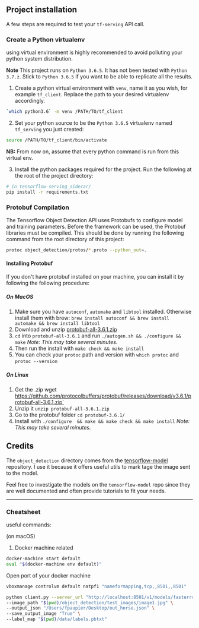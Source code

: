 ## Project installation

A few steps are required to test your `tf-serving` API call.

### Create a Python virtualenv

using virtual environment is highly recommended to avoid polluting your python system distribution.

**Note** This project runs on `Python 3.6.5`. It has not been tested with `Python 3.7.z`.
Stick to `Python 3.6.5` if you want to be able to replicate all the results.

1. Create a python virtual environment with `venv`, name it as you wish, for example `tf_client`. 
Replace the path to your desired virtualenv accordingly.
```bash
`which python3.6` -m venv /PATH/TO/tf_client
```

2. Set your python source to be the `Python 3.6.5` virtualenv named `tf_serving` you just created:
```bash
source /PATH/TO/tf_client/bin/activate
```
**NB:** From now on, assume that every python command is run from this virtual env. 

3. Install the python packages required for the project. Run the following at the root of the project directory:
```bash
# in tensorflow-serving_sidecar/
pip install -r requirements.txt
``` 

### Protobuf Compilation
The Tensorflow Object Detection API uses Protobufs to configure model and training parameters. 
Before the framework can be used, the Protobuf libraries must be compiled. 
This should be done by running the following command from the root directory of this project:
```bash
protoc object_detection/protos/*.proto --python_out=.
```

#### Installing Protobuf
If you don't have protobuf installed on your machine, you can install it by following the following
procedure:

##### On MacOS
 1. Make sure you have `autoconf`, `automake` and `libtool` installed. Otherwise install them with brew:
 `brew install autoconf && brew install automake && brew install libtool`
 2. Download and unzip [protobuf-all-3.6.1.zip](https://github.com/protocolbuffers/protobuf/releases/download/v3.6.1/protobuf-all-3.6.1.zip)
 3. `cd` into `protobuf-all-3.6.1` and run `./autogen.sh && ./configure && make` _Note: This may take several minutes._
 4. Then run the install with `make check && make install`
 5. You can check your `protoc` path and version with `which protoc` and `protoc --version`

##### On Linux

 1. Get the .zip wget https://github.com/protocolbuffers/protobuf/releases/download/v3.6.1/protobuf-all-3.6.1.zip` 
 2. Unzip it `unzip protobuf-all-3.6.1.zip`
 3. Go to the protobuf folder `cd protobuf-3.6.1/`
 4. Install with `./configure  && make && make check && make install` _Note: This may take several minutes._
   
## Credits

The `object_detection` directory comes from the
[tensorflow-model](https://github.com/tensorflow/models) repository. 
I use it because it offers useful utils to mark tage the image sent to the model.

Feel free to investigate the models on the `tensorflow-model` repo since they are well documented and often provide tutorials to fit your needs.


----
 ### Cheatsheet
useful commands:

(on macOS)

1. Docker machine related
```bash
docker-machine start default
eval "$(docker-machine env default)"
```

Open port of your docker machine
```bash
vboxmanage controlvm default natpf1 "nameformapping,tcp,,8501,,8501"
```

```bash
python client.py --server_url "http://localhost:8501/v1/models/fasterrcnn:predict" \
--image_path "$(pwd)/object_detection/test_images/image1.jpg" \
--output_json "/Users/fpaupier/Desktop/out_horse.json" \
--save_output_image "True" \
--label_map "$(pwd)/data/labels.pbtxt"
```
